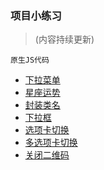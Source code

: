 ### 项目小练习 

>(内容持续更新)

`原生JS代码`

* [下拉菜单](https://mathilda-chen.github.io/growing/xialacaidan.html)
* [星座运势](https://mathilda-chen.github.io/growing/xingzuoyunshi.html)
* [封装类名](https://mathilda-chen.github.io/growing/fengzhuangleiming.html "console.log查看")
* [下拉框](https://mathilda-chen.github.io/growing/xialakuang.html)
* [选项卡切换](https://mathilda-chen.github.io/growing/xuanxiangkaqiehuan.html)
* [多选项卡切换](https://mathilda-chen.github.io/growing/duoxuanxiangkaqiehuan.html)
* [关闭二维码](https://mathilda-chen.github.io/growing/guanbiterweima.html)
